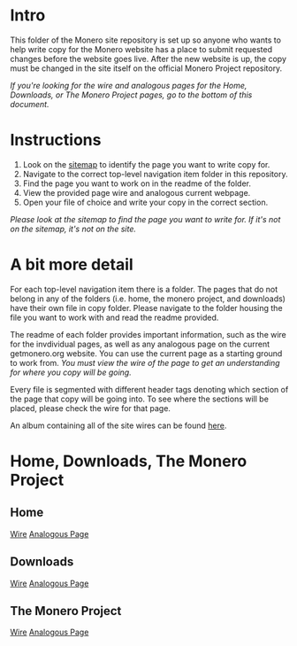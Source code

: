# Intro
This folder of the Monero site repository is set up so anyone who wants to help write copy for the Monero website has a place to submit requested changes before the website goes live. After the new website is up, the copy must be changed in the site itself on the official Monero Project repository.

*If you're looking for the wire and analogous pages for the Home, Downloads, or The Monero Project pages, go to the bottom of this document.*

# Instructions

1. Look on the [sitemap](http://imgur.com/8BkJF1o) to identify the page you want to write copy for.
2. Navigate to the correct top-level navigation item folder in this repository.
3. Find the page you want to work on in the readme of the folder.
4. View the provided page wire and analogous current webpage.
5. Open your file of choice and write your copy in the correct section.

*Please look at the sitemap to find the page you want to write for. If it's not on the sitemap, it's not on the site.*

# A bit more detail
For each top-level navigation item there is a folder. The pages that do not belong in any of the folders (i.e. home, the monero project, and downloads) have their own file in copy folder. Please navigate to the folder housing the file you want to work with and read the readme provided.

The readme of each folder provides important information, such as the wire for the invdividual pages, as well as any analogous page on the current getmonero.org website. You can use the current page as a starting ground to work from. *You must view the wire of the page to get an understanding for where you copy will be going.*

Every file is segmented with different header tags denoting which section of the page that copy will be going into. To see where the sections will be placed, please check the wire for that page. 

An album containing all of the site wires can be found [here](http://imgur.com/a/O40eX).

# Home, Downloads, The Monero Project

## Home
[Wire](http://imgur.com/TOrTVK3)
[Analogous Page](https://getmonero.org/home)

## Downloads
[Wire](http://imgur.com/rUY2N6J)
[Analogous Page](https://getmonero.org/downloads/)

## The Monero Project
[Wire](http://imgur.com/hXqlOOd)
[Analogous Page](https://getmonero.org/knowledge-base/openalias)

